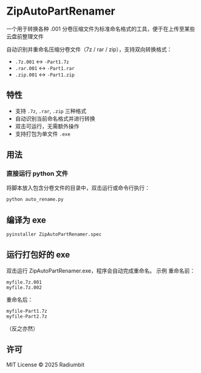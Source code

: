 # ZipAutoPartRenamer
一个用于转换各种 .001 分卷压缩文件为标准命名格式的工具，便于在上传至某些云盘前整理文件

自动识别并重命名压缩分卷文件（7z / rar / zip），支持双向转换格式：

- `.7z.001` ↔ `-Part1.7z`
- `.rar.001` ↔ `-Part1.rar`
- `.zip.001` ↔ `-Part1.zip`

## 特性

- 支持 `.7z`, `.rar`, `.zip` 三种格式
- 自动识别当前命名格式并进行转换
- 双击可运行，无需额外操作
- 支持打包为单文件 `.exe`

## 用法

### 直接运行 python 文件

将脚本放入包含分卷文件的目录中，双击运行或命令行执行：

```bash
python auto_rename.py
```
## 编译为 exe
```bash
pyinstaller ZipAutoPartRenamer.spec
```
## 运行打包好的 exe

双击运行 ZipAutoPartRenamer.exe，程序会自动完成重命名。
示例
重命名前：
```
myfile.7z.001
myfile.7z.002
```
重命名后：
```
myfile-Part1.7z
myfile-Part2.7z
```
（反之亦然）

## 许可

MIT License © 2025 Radiumbit